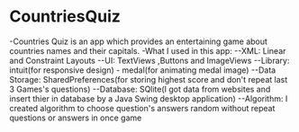 # CountriesQuiz
-Countries Quiz is an app which provides an entertaining game about countries names and their capitals.
-What I used in this app:
--XML: Linear and Constraint Layouts
--UI: TextViews ,Buttons and ImageViews
--Library: intuit(for responsive design) - medal(for animating medal image)
--Data Storage: SharedPreferences(for storing highest score and don't repeat last 3 Games's questions)
--Database: SQlite(I got data from websites and insert thier in database by a Java Swing desktop application)
--Algorithm: I created algorithm to choose question's answers random without repeat questions or answers in once game

